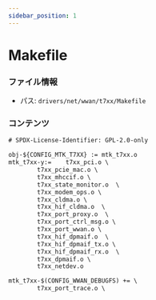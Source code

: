 ```yaml
---
sidebar_position: 1
---
```

# Makefile

### ファイル情報

- パス: `drivers/net/wwan/t7xx/Makefile`

### コンテンツ

```txt
# SPDX-License-Identifier: GPL-2.0-only

obj-${CONFIG_MTK_T7XX} := mtk_t7xx.o
mtk_t7xx-y:=	t7xx_pci.o \
		t7xx_pcie_mac.o \
		t7xx_mhccif.o \
		t7xx_state_monitor.o  \
		t7xx_modem_ops.o \
		t7xx_cldma.o \
		t7xx_hif_cldma.o  \
		t7xx_port_proxy.o  \
		t7xx_port_ctrl_msg.o \
		t7xx_port_wwan.o \
		t7xx_hif_dpmaif.o  \
		t7xx_hif_dpmaif_tx.o \
		t7xx_hif_dpmaif_rx.o  \
		t7xx_dpmaif.o \
		t7xx_netdev.o

mtk_t7xx-$(CONFIG_WWAN_DEBUGFS) += \
		t7xx_port_trace.o \

```

